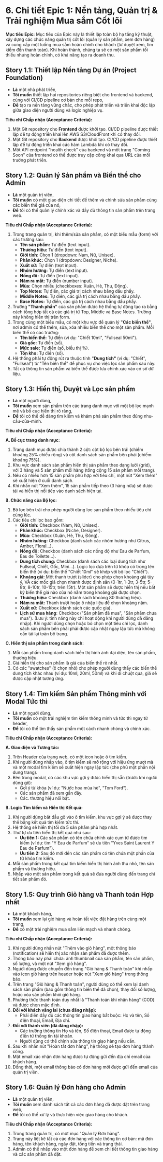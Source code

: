 # 6. Chi tiết Epic 1: Nền tảng, Quản trị & Trải nghiệm Mua sắm Cốt lõi

**Mục tiêu Epic:** Mục tiêu của Epic này là thiết lập toàn bộ hạ tầng kỹ thuật, xây dựng các chức năng quản trị cốt lõi (quản lý sản phẩm, xem đơn hàng) và cung cấp một luồng mua sắm hoàn chỉnh cho khách (từ duyệt xem, tìm kiếm đến thanh toán). Khi hoàn thành, chúng ta sẽ có một sản phẩm tối thiểu nhưng hoàn chỉnh, có khả năng tạo ra doanh thu.

## Story 1.1: Thiết lập Nền tảng Dự án (Project Foundation)
*   **Là** một nhà phát triển,
*   **Tôi muốn** thiết lập hai repositories riêng biệt cho frontend và backend, cùng với CI/CD pipeline cơ bản cho mỗi repo,
*   **Để** tạo ra nền tảng vững chắc, cho phép phát triển và triển khai độc lập giữa giao diện người dùng và logic nghiệp vụ.

**Tiêu chí Chấp nhận (Acceptance Criteria):**
1.  Một Git repository cho **Frontend** được khởi tạo. CI/CD pipeline được thiết lập để tự động triển khai lên AWS S3/CloudFront khi có thay đổi.
2.  Một Git repository cho **Backend** được khởi tạo. CI/CD pipeline được thiết lập để tự động triển khai các hàm Lambda khi có thay đổi.
3.  Một API endpoint "health check" của backend và một trang "Coming Soon" của frontend có thể được truy cập công khai qua URL của môi trường phát triển.

## Story 1.2: Quản lý Sản phẩm và Biến thể cho Admin
*   **Là** một quản trị viên,
*   **Tôi muốn** có một giao diện chi tiết để thêm và chỉnh sửa sản phẩm cùng các biến thể giá của nó,
*   **Để** tôi có thể quản lý chính xác và đầy đủ thông tin sản phẩm trên trang web.

**Tiêu chí Chấp nhận (Acceptance Criteria):**
1.  Trong trang quản trị, khi thêm/sửa sản phẩm, có một biểu mẫu (form) với các trường sau:
    *   **Tên sản phẩm:** Tự điền (text input).
    *   **Thương hiệu:** Tự điền (text input).
    *   **Giới tính:** Chọn 1 (dropdown: Nam, Nữ, Unisex).
    *   **Phân khúc:** Chọn 1 (dropdown: Designer, Niche).
    *   **Xuất xứ:** Tự điền (text input).
    *   **Nhóm hương:** Tự điền (text input).
    *   **Nồng độ:** Tự điền (text input).
    *   **Năm ra mắt:** Tự điền (number input).
    *   **Mùa:** Chọn nhiều (checkboxes: Xuân, Hè, Thu, Đông).
    *   **Top Notes:** Tự điền, các giá trị cách nhau bằng dấu phẩy.
    *   **Middle Notes:** Tự điền, các giá trị cách nhau bằng dấu phẩy.
    *   **Base Notes:** Tự điền, các giá trị cách nhau bằng dấu phẩy.
2.  Trường **"Thành phần"** của sản phẩm được hệ thống tự động tạo ra bằng cách tổng hợp tất cả các giá trị từ Top, Middle và Base Notes. Trường này không hiển thị trên form.
3.  Trong cùng một biểu mẫu, có một khu vực để quản lý **"Các biến thể"**, nơi admin có thể thêm, sửa, xóa nhiều biến thể cho một sản phẩm. Mỗi biến thể có các trường:
    *   **Tên biến thể:** Tự điền (ví dụ: "Chiết 10ml", "Fullseal 50ml").
    *   **Giá gốc:** Tự điền (số).
    *   **Mức sale:** Tự điền (số, biểu thị %).
    *   **Tồn kho:** Tự điền (số).
4.  Hệ thống phải tự động rút ra thuộc tính **"Dung tích"** (ví dụ: "Chiết", "Fullseal") từ "Tên biến thể" để phục vụ cho việc lọc sản phẩm sau này.
5.  Tất cả thông tin sản phẩm và biến thể được lưu chính xác vào cơ sở dữ liệu.

## Story 1.3: Hiển thị, Duyệt và Lọc sản phẩm
*   **Là** một người dùng,
*   **Tôi muốn** xem sản phẩm trên các trang danh mục với một bộ lọc mạnh mẽ và bố cục hiển thị rõ ràng,
*   **Để** tôi có thể dễ dàng tìm kiếm và khám phá sản phẩm theo đúng nhu-cầu-của-mình.

**Tiêu chí Chấp nhận (Acceptance Criteria):**

**A. Bố cục trang danh mục:**

1. Trang danh mục được chia thành 2 cột: cột bộ lọc bên trái (chiếm khoảng 25% chiều rộng) và cột danh sách sản phẩm bên phải (chiếm khoảng 75%).
2. Khu vực danh sách sản phẩm hiển thị sản phẩm theo dạng lưới (grid), với 3 hàng và 5 sản phẩm mỗi hàng (tổng cộng 15 sản phẩm mỗi trang).
3. Nếu có nhiều hơn 15 sản phẩm phù hợp với tiêu chí, một nút "Xem thêm" sẽ xuất hiện ở cuối danh sách.
4. Khi nhấn nút "Xem thêm", 15 sản phẩm tiếp theo (3 hàng nữa) sẽ được tải và hiển thị nối tiếp vào danh sách hiện tại.

**B. Chức năng của Bộ lọc:**

1. Bộ lọc bên trái cho phép người dùng lọc sản phẩm theo nhiều tiêu chí cùng lúc.
2. Các tiêu chí lọc bao gồm:
    *   **Giới tính:** Checkbox (Nam, Nữ, Unisex).
    *   **Phân khúc:** Checkbox (Niche, Designer).
    *   **Mùa:** Checkbox (Xuân, Hè, Thu, Đông).
    *   **Nhóm hương:** Checkbox (danh sách các nhóm hương như Citrus, Amber, Floral...).
    *   **Nồng độ:** Checkbox (danh sách các nồng độ như Eau de Parfum, Eau de Toilette...).
    *   **Dung tích chung:** Checkbox (danh sách các loại dung tích như Fullseal, Chiết, Gốc, Mini...). Logic lọc dựa trên từ khóa có trong tên biến thể (ví dụ: biến thể "Chiết 10ml" sẽ khớp với bộ lọc "Chiết").
    *   **Khoảng giá:** Một thanh trượt (slider) cho phép chọn khoảng giá tùy ý, VÀ các mốc giá chọn nhanh được định sẵn (0-1tr, 1-3tr, 3-5tr, 5-8tr, 8-10tr, 10-15tr, trên 15tr). Một sản phẩm sẽ được hiển thị nếu bất kỳ biến thể giá nào của nó nằm trong khoảng giá được chọn.
    *   **Thương hiệu:** Checkbox (danh sách khoảng 80 thương hiệu).
    *   **Năm ra mắt:** Thanh trượt hoặc ô nhập liệu để chọn khoảng năm.
    *   **Xuất xứ:** Checkbox (danh sách các quốc gia).
    *   **Lịch sử mua hàng:** Checkbox ("Sản phẩm đã mua", "Sản phẩm chưa mua"). (Lưu ý: tính năng này chỉ hoạt động khi người dùng đã đăng nhập).
Khi người dùng chọn hoặc bỏ chọn một tiêu chí lọc, danh sách sản phẩm bên phải phải được cập nhật ngay lập tức mà không cần tải lại toàn bộ trang.

**C. Hiển thị sản phẩm trong danh sách:**

1. Mỗi sản phẩm trong danh sách hiển thị hình ảnh đại diện, tên sản phẩm, thương hiệu.
2. Giá hiển thị cho sản phẩm là giá của biến thể rẻ nhất.
3. Có các "swatches" (ô chọn nhỏ) cho phép người dùng thấy các biến thể dung tích khác nhau (ví dụ: 10ml, 20ml, 50ml) và khi di chuột qua, giá sẽ được cập nhật tương ứng.

## Story 1.4: Tìm kiếm Sản phẩm Thông minh với Modal Tức thì
*   **Là** một người dùng,
*   **Tôi muốn** có một trải nghiệm tìm kiếm thông minh và tức thì ngay từ header,
*   **Để** tôi có thể tìm thấy sản phẩm một cách nhanh chóng và chính xác.

**Tiêu chí Chấp nhận (Acceptance Criteria):**

**A. Giao diện và Tương tác:**

1. Trên Header của trang web, có một icon hoặc ô tìm kiếm.
2. Khi người dùng nhấp vào, ô tìm kiếm sẽ mở rộng với hiệu ứng mượt mà và một modal tìm kiếm sẽ xuất hiện ngay lập tức (che phủ một phần nội dung trang).
3. Bên trong modal, có các khu vực gợi ý được hiển thị sẵn (trước khi người dùng gõ):
    *   Gợi ý từ khóa (ví dụ: "Nước hoa mùa hè", "Tom Ford").
    *   Các sản phẩm đã xem gần đây.
    *   Các. thương hiệu nổi bật.

**B. Logic Tìm kiếm và Hiển thị Kết quả:**

1. Khi người dùng bắt đầu gõ vào ô tìm kiếm, khu vực gợi ý sẽ được thay thế bằng kết quả tìm kiếm tức thì.
2. Hệ thống sẽ hiển thị tối đa 5 sản phẩm phù hợp nhất.
3. Thứ tự ưu tiên hiển thị kết quả như sau:
   *   **Ưu tiên 1:** Các sản phẩm có tên chứa chính xác cụm từ được tìm kiếm (ví dụ: tìm "Y Eau de Parfum" sẽ ưu tiên "Yves Saint Laurent Y Eau de Parfum").
   *   **Ưu tiên 2:** Sau đó mới đến các sản phẩm có tên chứa một phần của từ khóa tìm kiếm.
4. Mỗi sản phẩm trong kết quả tìm kiếm hiển thị hình ảnh thu nhỏ, tên sản phẩm và thương hiệu.
5. Nhấp vào một sản phẩm trong kết quả sẽ đưa người dùng đến trang chi tiết sản phẩm đó.

## Story 1.5: Quy trình Giỏ hàng và Thanh toán Hợp nhất
*   **Là** một khách hàng,
*   **Tôi muốn** xem lại giỏ hàng và hoàn tất việc đặt hàng trên cùng một trang,
*   **Để** có một trải nghiệm mua sắm liền mạch và nhanh chóng.

**Tiêu chí Chấp nhận (Acceptance Criteria):**

1.  Khi người dùng nhấn nút "Thêm vào giỏ hàng", một thông báo (notification) sẽ hiển thị xác nhận sản phẩm đã được thêm.
2.  Thông báo này phải chứa: ảnh thumbnail của sản phẩm, tên sản phẩm, số lượng, và một nút "Xem giỏ hàng".
3.  Người dùng được chuyển đến trang "Giỏ hàng & Thanh toán" khi nhấp vào icon giỏ hàng trên header hoặc nút "Xem giỏ hàng" trong thông báo.
4.  Trên trang "Giỏ hàng & Thanh toán", người dùng có thể xem lại danh sách sản phẩm (bao gồm thông tin biến thể đã chọn), thay đổi số lượng, hoặc xóa sản phẩm khỏi giỏ hàng.
5.  Phương thức thanh toán duy nhất là "Thanh toán khi nhận hàng" (COD) và được chọn mặc định.
6.  **Đối với khách vãng lai (chưa đăng nhập):**
    *   Phải điền đầy đủ các thông tin giao hàng bắt buộc: Họ và tên, Số điện thoại, Email, Địa chỉ.
7.  **Đối với thành viên (đã đăng nhập):**
    *   Các trường thông tin Họ và tên, Số điện thoại, Email được tự động điền từ thông tin tài khoản.
    *   Người dùng có thể chỉnh sửa thông tin giao hàng nếu cần.
8.  Sau khi nhấn nút "Hoàn tất đơn hàng", hệ thống sẽ tạo đơn hàng thành công.
9.  Một email xác nhận đơn hàng được tự động gửi đến địa chỉ email của khách hàng.
10. Đồng thời, một email thông báo có đơn hàng mới được gửi đến email của quản trị viên.

## Story 1.6: Quản lý Đơn hàng cho Admin
*   **Là** một quản trị viên,
*   **Tôi muốn** xem danh sách tất cả các đơn hàng đã được đặt trên trang web,
*   **Để** tôi có thể xử lý và thực hiện việc giao hàng cho khách.

**Tiêu chí Chấp nhận (Acceptance Criteria):**

1. Trong trang quản trị, có một mục "Quản lý Đơn hàng".
2. Trang này liệt kê tất cả các đơn hàng với các thông tin cơ bản: mã đơn hàng, tên khách hàng, ngày đặt, tổng tiền và trạng thái.
3. Admin có thể nhấp vào một đơn hàng để xem chi tiết thông tin giao hàng và các sản phẩm đã đặt.

